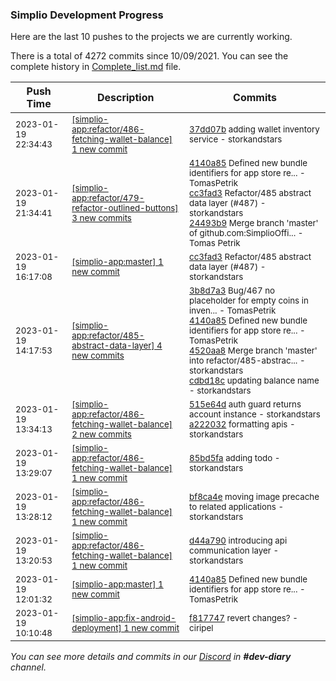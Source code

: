 
### Simplio Development Progress

Here are the last 10 pushes to the projects we are currently working.

There is a total of 4272 commits since 10/09/2021. You can see the complete history in
 [Complete_list.md](Complete_list.md) file.

| Push Time | Description | Commits |
| --- | --- | --- |
| <sub>2023-01-19 22:34:43</sub> | <sub>[[simplio-app:refactor/486\-fetching\-wallet\-balance] 1 new commit](https://github.com/SimplioOfficial/simplio-app/commit/37dd07b8c36d5656e30fa0eb972a7a6a22b1d6eb)</sub> | <sub>[37dd07b](https://github.com/SimplioOfficial/simplio-app/commit/37dd07b8c36d5656e30fa0eb972a7a6a22b1d6eb) adding wallet inventory service - storkandstars</sub> |
| <sub>2023-01-19 21:34:41</sub> | <sub>[[simplio-app:refactor/479\-refactor\-outlined\-buttons] 3 new commits](https://github.com/SimplioOfficial/simplio-app/compare/78084570aa67...24493b962367)</sub> | <sub>[4140a85](https://github.com/SimplioOfficial/simplio-app/commit/4140a85ee85b48741dffd2fd45d7c6a8c2117e1b) Defined new bundle identifiers for app store re... - TomasPetrik<br>[cc3fad3](https://github.com/SimplioOfficial/simplio-app/commit/cc3fad39e15d437612cd0e0ddf472b50e2fc9645) Refactor/485 abstract data layer (#487) - storkandstars<br>[24493b9](https://github.com/SimplioOfficial/simplio-app/commit/24493b962367ea1ac4730a05a6a061d5bba7dd18) Merge branch 'master' of github.com:SimplioOffi... - Tomas Petrik</sub> |
| <sub>2023-01-19 16:17:08</sub> | <sub>[[simplio-app:master] 1 new commit](https://github.com/SimplioOfficial/simplio-app/commit/cc3fad39e15d437612cd0e0ddf472b50e2fc9645)</sub> | <sub>[cc3fad3](https://github.com/SimplioOfficial/simplio-app/commit/cc3fad39e15d437612cd0e0ddf472b50e2fc9645) Refactor/485 abstract data layer (#487) - storkandstars</sub> |
| <sub>2023-01-19 14:17:53</sub> | <sub>[[simplio-app:refactor/485\-abstract\-data\-layer] 4 new commits](https://github.com/SimplioOfficial/simplio-app/compare/96af22082663...cdbd18c38cfe)</sub> | <sub>[3b8d7a3](https://github.com/SimplioOfficial/simplio-app/commit/3b8d7a39d0c87035cb0a5ef4044f7da64480a5cd) Bug/467 no placeholder for empty coins in inven... - TomasPetrik<br>[4140a85](https://github.com/SimplioOfficial/simplio-app/commit/4140a85ee85b48741dffd2fd45d7c6a8c2117e1b) Defined new bundle identifiers for app store re... - TomasPetrik<br>[4520aa8](https://github.com/SimplioOfficial/simplio-app/commit/4520aa8da112c84efe3a7d45b59e25c99b9a218c) Merge branch 'master' into refactor/485-abstrac... - storkandstars<br>[cdbd18c](https://github.com/SimplioOfficial/simplio-app/commit/cdbd18c38cfe791dfad086da09b31ace3327813f) updating balance name - storkandstars</sub> |
| <sub>2023-01-19 13:34:13</sub> | <sub>[[simplio-app:refactor/486\-fetching\-wallet\-balance] 2 new commits](https://github.com/SimplioOfficial/simplio-app/compare/85bd5facd81e...a2220321aa14)</sub> | <sub>[515e64d](https://github.com/SimplioOfficial/simplio-app/commit/515e64d961bf80faae8d958461355ce39cf01586) auth guard returns account instance - storkandstars<br>[a222032](https://github.com/SimplioOfficial/simplio-app/commit/a2220321aa14362a3f7bad9b673adb6d860a333e) formatting apis - storkandstars</sub> |
| <sub>2023-01-19 13:29:07</sub> | <sub>[[simplio-app:refactor/486\-fetching\-wallet\-balance] 1 new commit](https://github.com/SimplioOfficial/simplio-app/commit/85bd5facd81eaddf0c2341258ad7cc1bb95a8197)</sub> | <sub>[85bd5fa](https://github.com/SimplioOfficial/simplio-app/commit/85bd5facd81eaddf0c2341258ad7cc1bb95a8197) adding todo - storkandstars</sub> |
| <sub>2023-01-19 13:28:12</sub> | <sub>[[simplio-app:refactor/486\-fetching\-wallet\-balance] 1 new commit](https://github.com/SimplioOfficial/simplio-app/commit/bf8ca4e071758d1f511a41453d593a77f573e5c9)</sub> | <sub>[bf8ca4e](https://github.com/SimplioOfficial/simplio-app/commit/bf8ca4e071758d1f511a41453d593a77f573e5c9) moving image precache to related applications - storkandstars</sub> |
| <sub>2023-01-19 13:20:53</sub> | <sub>[[simplio-app:refactor/486\-fetching\-wallet\-balance] 1 new commit](https://github.com/SimplioOfficial/simplio-app/commit/d44a79021da6d0526a04bc9b9011e8e63d83c1af)</sub> | <sub>[d44a790](https://github.com/SimplioOfficial/simplio-app/commit/d44a79021da6d0526a04bc9b9011e8e63d83c1af) introducing api communication layer - storkandstars</sub> |
| <sub>2023-01-19 12:01:32</sub> | <sub>[[simplio-app:master] 1 new commit](https://github.com/SimplioOfficial/simplio-app/commit/4140a85ee85b48741dffd2fd45d7c6a8c2117e1b)</sub> | <sub>[4140a85](https://github.com/SimplioOfficial/simplio-app/commit/4140a85ee85b48741dffd2fd45d7c6a8c2117e1b) Defined new bundle identifiers for app store re... - TomasPetrik</sub> |
| <sub>2023-01-19 10:10:48</sub> | <sub>[[simplio-app:fix\-android\-deployment] 1 new commit](https://github.com/SimplioOfficial/simplio-app/commit/f8177474052c9fb9ba20890efc7ad69a36b1ea8e)</sub> | <sub>[f817747](https://github.com/SimplioOfficial/simplio-app/commit/f8177474052c9fb9ba20890efc7ad69a36b1ea8e) revert changes? - ciripel</sub> |

_You can see more details and commits in our [Discord](https://discord.gg/aKhjuwZmdP) in **#dev-diary** channel._
